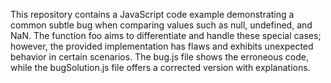 This repository contains a JavaScript code example demonstrating a common subtle bug when comparing values such as null, undefined, and NaN. The function foo aims to differentiate and handle these special cases; however, the provided implementation has flaws and exhibits unexpected behavior in certain scenarios. The bug.js file shows the erroneous code, while the bugSolution.js file offers a corrected version with explanations.